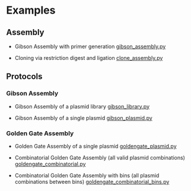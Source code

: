 # Examples

## Assembly

- Gibson Assembly with primer generation [gibson_assembly.py](gibson_assembly.py)

- Cloning via restriction digest and ligation [clone_assembly.py](clone_assembly.py)

## Protocols

### Gibson Assembly

- Gibson Assembly of a plasmid library
  [gibson_library.py](gibson_library.py)

- Gibson Assembly of a single plasmid
  [gibson_plasmid.py](gibson_plasmid.py)

### Golden Gate Assembly

- Golden Gate Assembly of a single plasmid
  [goldengate_plasmid.py](goldengate_plasmid.py)

- Combinatorial Golden Gate Assembly (all valid plasmid combinations)
  [goldengate_combinatorial.py](goldengate_combinatorial.py)

- Combinatorial Golden Gate Assembly with bins (all plasmid combinations between bins)
  [goldengate_combinatorial_bins.py](goldengate_combinatorial_bins.py)
